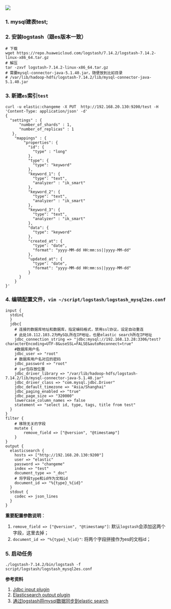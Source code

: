 ![](https://oss.ikeguang.com/image/2022-07-29/logstash.png)
### 1. mysql建表test;
### 2. 安装logstash（跟es版本一致）
```
# 下载
wget https://repo.huaweicloud.com/logstash/7.14.2/logstash-7.14.2-linux-x86_64.tar.gz
# 解压
tar -zxvf logstash-7.14.2-linux-x86_64.tar.gz
# 需要mysql-connector-java-5.1.40.jar，随便放到比如目录
# /var/lib/hadoop-hdfs/logstash-7.14.2/lib/mysql-connector-java-5.1.40.jar
```
### 3. 新建`es`索引`test`
```
curl -u elastic:changeme -X PUT  http://192.168.20.130:9200/test -H 'Content-Type: application/json' -d'
{
  "settings" : {
      "number_of_shards" : 1,
      "number_of_replicas" : 1
   },
    "mappings" : {
        "properties": {
          "id": {
            "type" : "long"
          }, 
          "type": {
            "type": "keyword"
          }, 
          "keyword_1": {
            "type": "text",
            "analyzer" : "ik_smart"
          }, 
          "keyword_2": {
            "type": "text",
            "analyzer" : "ik_smart"
          },
          "keyword_3": {
            "type": "text",
            "analyzer" : "ik_smart"
          },
          "data": {
            "type": "keyword"
          },
          "created_at": {
            "type": "date",
            "format": "yyyy-MM-dd HH:mm:ss||yyyy-MM-dd"
          }, 
          "updated_at": {
            "type": "date",
            "format": "yyyy-MM-dd HH:mm:ss||yyyy-MM-dd"
          }
      }
    }
}'
```
### 4. 编辑配置文件，`vim ~/script/logstash/logstash_mysql2es.conf`
```
input {
  stdin{
  }
  jdbc{
    # 连接的数据库地址和数据库，指定编码格式，禁用ssl协议，设定自动重连
    # 此处10.112.103.2为MySQL所在IP地址，也是elastic search所在IP地址
    jdbc_connection_string => "jdbc:mysql://192.168.13.28:3306/test?characterEncoding=UTF-8&useSSL=FALSE&autoReconnect=true"
    #数据库用户名
    jdbc_user => "root"
    # 数据库用户名对应的密码
    jdbc_password => "root"
    # jar包存放位置
    jdbc_driver_library => "/var/lib/hadoop-hdfs/logstash-7.14.2/lib/mysql-connector-java-5.1.40.jar"
    jdbc_driver_class => "com.mysql.jdbc.Driver"
    jdbc_default_timezone => "Asia/Shanghai"
    jdbc_paging_enabled => "true"
    jdbc_page_size => "320000"
    lowercase_column_names => false
    statement => "select id, type, tags, title from test"
  }
}
filter {
    # 移除无关的字段
    mutate {
        remove_field => ["@version", "@timestamp"]
    }
}
output {
  elasticsearch {
    hosts => ["http://192.168.20.130:9200"]
    user => "elastic"
    password => "changeme"
    index => "test"
    document_type => "_doc"
	# 将字段type和id作为文档id
    document_id => "%{type}_%{id}"
  }
  stdout {
    codec => json_lines
  }
}
```
**重要配置参数说明**：
1. `remove_field => ["@version", "@timestamp"]`:  默认`logstash`会添加这两个字段，这里去掉；
1. `document_id => "%{type}_%{id}"`: 将两个字段拼接作为es的文档id；

### 5. 启动任务
```
./logstash-7.14.2/bin/logstash -f script/logstash/logstash_mysql2es.conf
```

**参考资料**
1. [Jdbc input plugin](https://www.elastic.co/guide/en/logstash/current/plugins-inputs-jdbc.html)
1. [Elasticsearch output plugin](https://www.elastic.co/guide/en/logstash/current/output-plugins.html)
1. [通过logstash将mysql数据同步到elastic search](https://www.jianshu.com/p/9ffdf97e7a22)